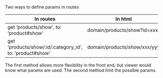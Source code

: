 Two ways to define params in routes

|In routes                      |                                        In html|
|----|---|
|get ‘products/show’, to: ‘product#show’|               domain/products/show?id=xxx|
|get ‘products/show/:id/:category_id’, to: ‘product#show’          |domain/products/show/xxx/yyy|

The first method allows more flexibility in the front end, but viewer would know what params are used. 
The second method limit the possible params.
